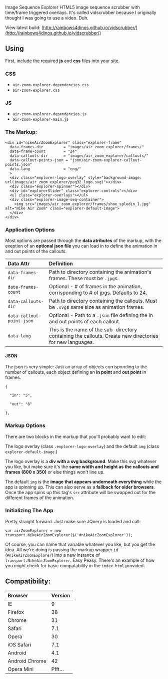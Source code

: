 Image Sequence Explorer
HTML5 image sequence scrubber with time/frame triggered overlays. It's called vidscrubber because I originally thought I was going to use a video. Duh.

View latest build:
[http://rainbows4dinos.github.io/vidscrubber/](http://rainbows4dinos.github.io/vidscrubber/)

## Using 
First, include the required **js** and **css** files into your site. 

### CSS
- `air-zoom-explorer-dependencies.css`
- `air-zoom-explorer.css`

### JS
- `air-zoom-explorer-dependencies.js`
- `air-zoom-explorer-main.js`

### The Markup:
```
<div id="nikeAirZoomExplorer" class="explorer-frame"
  data-frames-dir         = "images/air_zoom_explorer/frames/"
  data-frame-count        = "24"
  data-callouts-dir       = "images/air_zoom_explorer/callouts/"
  data-callout-points-json = "json/air-zoom-explorer-callout-points.json"
  data-lang               = "eng/"
  >
  <div class="explorer-logo-overlay" style="background-image: url(images/air_zoom_explorer/peg32_logo.svg)"></div>
  <div class="explorer-spinner"></div>
  <div id="explorerSlider" class="explorer-controls"></div>
  <ul class="explorer-overlays"></ul>
  <div class="explorer-image-seq-container">
    <img src="images/air_zoom_explorer/frames/shoe_splodin_1.jpg" alt="Nike Air Zoom" class="explorer-default-image">
  </div>
</div>
```

### Application Options
Most options are passed through the **data atributes** of the markup, with the exeption of an **optional json file** you can load in to define the animation in and out points of the callouts. 

|Data Attr   | Definition|
|:-----------|:----------|
|`data-frames-dir` | Path to directory containing the animation's frames. These must be `.jpg`s.|
|`data-frames-count` | Optional - # of frames in the animation, corrisponding to # of jpgs. Defaults to 24.|
|`data-callouts-dir`| Path to directory containing the callouts. Must be `.svg`s same size as animation frames.|
|`data-callout-point-json`| Optional - Path to a `.json` file defining the in and out points of each callout.|
|`data-lang`| This is the name of the sub-directory containing the callouts. Create new directories for new languages.|

#### JSON
The json is very simple: Just an array of objects corrisponding to the number of callouts, each object defining an **in point** and **out point** in frames. 
```
{

  "in": "5",

  "out": "8"

},
```

### Markup Options
There are two blocks in the markup that you'll probably want to edit: 

The logo overlay (class `.explorer-logo-overlay`) and the default `img` (class `explorer-default-image`.) 

The logo overlay is a **div with a svg background**. Make this svg whatever you like, but make sure it's the **same width and height as the callouts and frames (800 x 350)** or else things won't line up. 

The default `img` is the **image that appears underneath everything** while the app is spinning up. This can also serve as a **fallback for older browsers**. Once the app spins up this tag's `src` attribute will be swapped out for the different frames of the animation. 

### Initializing The App
Pretty straight forward. Just make sure JQuery is loaded and call:
```
var airZoomExplorer = new transport.NikeAirZoomExplorer($('#nikeAirZoomExplorer'));
```
Of course, you can name that variable whatever you like, but you get the idea. All we're doing is passing the markup wrapper `id` (`#nikeAirZoomExplorer`) into a new instance of `transport.NikeAirZoomExplorer`. Easy Peasy. There's an example of how you might check for basic compatability in the `index.html` provided. 

## Compatibility:

| Browser       | Version      |
|:--------------|:-------------|
| IE            | 9         |
| Firefox       | 38        |
| Chrome        | 31        |
| Safari        | 7.1       |
| Opera         | 30        |
| iOS Safari    | 7.1       |
| Android       | 4.1       |
| Android Chrome| 42        |
| Opera Mini    | Pfft…     |


